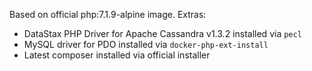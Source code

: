 Based on official php:7.1.9-alpine image. Extras:
- DataStax PHP Driver for Apache Cassandra v1.3.2 installed via `pecl`
- MySQL driver for PDO installed via `docker-php-ext-install` 
- Latest composer installed via official installer